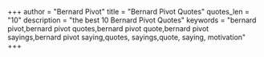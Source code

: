 +++
author = "Bernard Pivot"
title = "Bernard Pivot Quotes"
quotes_len = "10"
description = "the best 10 Bernard Pivot Quotes"
keywords = "bernard pivot,bernard pivot quotes,bernard pivot quote,bernard pivot sayings,bernard pivot saying,quotes, sayings,quote, saying, motivation"
+++

